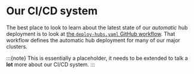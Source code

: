 # Our CI/CD system

The best place to look to learn about the latest state of our *automatic* hub deployment
is to look at [the `deploy-hubs.yaml` GitHub workflow](https://github.com/2i2c-org/pilot-hubs/blob/master/.github/workflows/deploy-hubs.yaml).
That workflow defines the automatic hub deployment for many of our major clusters.

:::{note}
This is essentially a placeholder, it needs to be extended to talk a **lot** more about
our CI/CD system.
:::